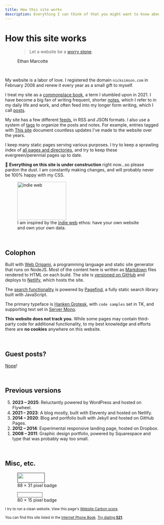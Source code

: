 ```yaml
---
title: How this site works
description: Everything I can think of that you might want to know about this website under the hood.
---
```


# How this site works

<figure>
 <blockquote>
  <p>Let a website be a <a href="https://ethanmarcotte.com/wrote/let-a-website-be-a-worry-stone/">worry stone</a>.</p>
 </blockquote>
 <figcaption>Ethan Marcotte</figcaption>
</figure>

&nbsp;

My website is a labor of love. I registered the domain <code>nicksimson.com</code> in February 2008 and renew it every year as a small gift to myself.

I treat my site as a [commonplace book](https://en.wikipedia.org/wiki/Commonplace_book), a term I stumbled upon in 2021. I have become a big fan of writing frequent, shorter [notes](/notes/index.html), which I refer to in my daily life and work, and often feed into my longer form writing, which I call [posts](/posts/index.html).

My site has a few different [feeds](/feeds.html), in RSS and JSON formats. I also use a system of [tags](/tags/index.html) to organize the posts and notes. For example, entries tagged with <a class="tagged-item" href="/tags/this-site.html">This site</a> document countless updates I've made to the website over the years.

I keep many static pages serving various purposes. I try to keep a sprawling index of [all pages and directories](/all.html), and try to keep these evergreen/perennial pages up to date.

🚧 **Everything on this site is under construction** right now...so please pardon the dust. I am constantly making changes, and will probably never be 100% happy with my CSS.

<figure>
<img src="/img/meta/indieweb.svg" width="160" height="125" alt="indie web" loading="lazy">
<figcaption>I am inspired by the <a href="https://indieweb.org">indie web</a> ethos: have your own website and own your own data.</figcaption>
</figure>

&nbsp;

## Colophon

Built with [Web Origami](https://weborigami.org/), a programming language and static site generator that runs on NodeJS. Most of the content here is written as [Markdown](https://en.wikipedia.org/wiki/Markdown) files rendered to HTML on each build. The site is [versioned on GitHub](https://github.com/nsmsn/dotcom) and deploys to [Netlify](https://netlify.com), which hosts the&nbsp;site.

The [search functionality](/search.html) is powered by [Pagefind](https://pagefind.app/), a fully static search library built with JavaScript. 

The primary typeface is [Hanken Grotesk](https://hanken.co/products/hanken-grotesk), with <code>code samples</code> set in TK, and supporting text set in [Server Mono](https://blazetype.eu/case-studies/server-mono).

**This website does not track you.** While some pages may contain third-party code for additional functionality, to my best knowledge and efforts there are **no cookies** anywhere on this website.

&nbsp;

## Guest posts?

[Nope](/guest-posts.html)!

&nbsp;

## Previous versions
<ol reversed class="list-unstyled">
<li><b>2023 – 2025</b>: Reluctantly powered by WordPress and hosted on Flywheel.</li>
<li><b>2021 – 2023</b>: A blog mostly, built with Eleventy and hosted on Netlify.</li>
<li><b>2014 – 2020</b>: Blog and portfolio built with Jekyll and hosted on GitHub Pages.</li>
<li><b>2012 – 2014</b>: Experimental responsive landing page, hosted on Dropbox.</li>
<li><b>2008 – 2011</b>: Graphic design portfolio, powered by Squarespace and type that was probably way too small.</li>
</ol>

&nbsp;

## Misc, etc.

<figure>
<img src="/img/meta/website-badge-88x31.svg" class="img-pixel" style="border: 1px solid #525252" width="88" height="31" alt="" loading="lazy">
<figcaption>88 × 31 pixel badge</figcaption>
</figure>

<figure>
<img src="/img/meta/website-badge-80x15.svg" class="img-pixel" style="border: 1px solid #525252" width="80" height="15" alt="" loading="lazy">
<figcaption>80 × 15 pixel badge</figcaption>
</figure>

<small>I try to run a clean website. View this page's [Website Carbon score](https://www.websitecarbon.com/website/nicksimson-com-this-site/).</small>

<small>You can find this site listed in the [Internet Phone Book](https://internetphonebook.net/). [Try dialing **521**](https://internetphonebook.net/dial/).</small>

&nbsp;

